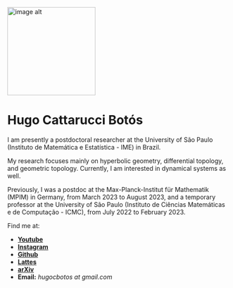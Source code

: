 <p>
  <img src="https://raw.githubusercontent.com/Poohnilista/Poohnilista.github.io/master/Images/pooh.jpg" alt="image alt" width="200" height="200">
</p>

<h1 id="hugo-cattarucci-botós">Hugo Cattarucci Botós</h1>
<p>
  I am presently a postdoctoral researcher at the University of São Paulo (Instituto de Matemática e Estatística - IME) in Brazil. 
</p>
<p>
  My research focuses mainly on hyperbolic geometry, differential topology, and geometric topology. Currently, I am interested in dynamical systems as well.
</p>
<p>
  Previously, I was a postdoc at the Max-Planck-Institut für Mathematik (MPIM) in Germany, from March 2023 to August 2023, and a temporary professor at the University of São Paulo (Instituto de Ciências Matemáticas e de Computação - ICMC), from July 2022 to February 2023.
</p>

<p>Find me at:</p>
<ul>
  <li><a href="https://www.youtube.com/channel/UCgYEmF0Qchq9iYZnJC_bIOA"><strong>Youtube</strong></a></li>
  <li><a href="https://www.instagram.com/poohnilista/"><strong>Instagram</strong></a></li>
  <li><a href="https://github.com/HugoCBotos"><strong>Github</strong></a></li>
  <li><a href="http://lattes.cnpq.br/3180578353518979"><strong>Lattes</strong></a></li>
  <li><a href="https://arxiv.org/search/math?searchtype=author&query=Bot%C3%B3s,+H+C"><strong>arXiv</strong></a></li>
  <li><strong>Email:</strong> <em>hugocbotos at gmail.com</em></li>
</ul>
